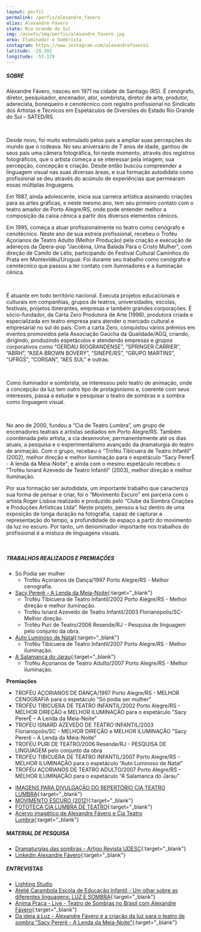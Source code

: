 ```yaml
---
layout: perfil
permalink: /perfis/alexandre_favero
alias: Alexandre Fávero
state: Rio Grande do Sul
img: /assets/img/perfis/alexandre_favero.jpg
area: Iluminador e Sombrista
instagram: https://www.instagram.com/alexandrefavero1
latitude: -29.392
longitude: -53.179
---
```


##### **SOBRE**

Alexandre Fávero, nasceu em 1971 na cidade de Santiago (RS). É cenógrafo, diretor, pesquisador, encenador, ator, sombrista, diretor de arte, produtor, aderecista, bonequeiro e cenotécnico com registro profissional no Sindicato dos Artistas e Técnicos em Espetáculos de Diversões do Estado Rio Grande do Sul – SATED/RS.

<br>

Desde novo, foi muito estimulado pelos pais a ampliar suas percepções do mundo que o rodeava. No seu aniversário de 7 anos de idade, ganhou de seus pais uma câmera fotográfica, foi neste momento, através dos registros fotográficos, que o artista começa a se interessar pela imagem, sua percepção, concepção e criação. Desde então buscou compreender a linguagem visual nas suas diversas áreas, e sua formação autodidata como profissional se deu através do acúmulo de experiências que permearam essas múltiplas linguagens.

Em 1987, ainda adolescente, inicia sua carreira artística assinando criações para as artes gráficas, e neste mesmo ano, tem seu primeiro contato com o teatro amador de Porto Alegre/RS, onde pode entender melhor a composição da caixa cênica a partir dos diversos elementos cênicos.

Em 1995, começa a atuar profissionalmente no teatro como cenógrafo e cenotécnico. Neste ano de sua estreia profissional, recebeu o Troféu Açorianos de Teatro Adulto (Melhor Produção) pela criação e execução de adereços da Ópera-pop “Jacobina, Uma Balada Para o Cristo Mulher”, com direção de Camilo de Lélis, participando do Festival Cultural Caminhos do Prata em Montevidéu/Uruguai. Foi durante seu trabalho como cenógrafo e cenotécnico que passou a ter contato com iluminadores e a iluminação cênica.

<br>

É atuante em todo território nacional. Executa projetos educacionais e culturais em companhias, grupos de teatros, universidades, escolas, festivais, projetos itinerantes, empresas e também grandes corporações. É sócio-fundador, da Carta Zero Produtora de Arte (1996), produtora criada e especializada em teatro empresa para atender o mercado cultural e empresarial no sul do país. Com a carta Zero, conquistou vários prêmios em eventos promovidos pela Associação Gaúcha da Qualidade/AGQ, criando, dirigindo, produzindo espetáculos e atendendo empresas e grupos corporativos como “GERDAU RIOGRANDENSE”, “SPRINGER CARRIER”, “ABRH”, “ASEA BROWN BOVERY”, “SINEPE/RS”, “GRUPO MARTINS”, “UFRGS”, “CORSAN”, “AES SUL” e  outras.

<br>

Como iluminador e sombrista, se interessou pelo teatro de animação, onde a concepção da luz tem outro tipo de protagonismo e, coerente com seus interesses, passa a estudar e pesquisar o teatro de sombras e a sombra como linguagem visual.

<br>

No ano de 2000, fundou a “Cia de Teatro Lumbra”, um grupo de encenadores teatrais e artistas sediados em Porto Alegre/RS. Também coordenada pelo artista, a cia desenvolve, permanentemente até os dias atuais, a pesquisa e o experimentalismo avançado da dramaturgia do teatro de animação. Com o grupo, recebeu o “Troféu Tibicuera de Teatro Infantil” (2002), melhor direção e melhor iluminação para o espetáculo “Sacy PererÊ - A lenda da Meia-Noite", e ainda com o mesmo espetáculo recebeu o “Troféu Isnard Azevedo de Teatro Infantil” (2003), melhor direção e melhor Iluminação.

Por sua formação ser autodidata, um importante trabalho que caracteriza sua forma de pensar e criar, foi o “Movimento Escuro” em parceria com o artista Roger Lisboa realizado e produzido pelo “Clube da Sombra Criações e Produções Artísticas Ltda”. Neste projeto, pensou a luz dentro de uma exposição de longa duração na fotografia, capaz de capturar a representação do tempo, a profundidade do espaço a partir do movimento da luz no escuro. Por tanto, um denominador importante nos trabalhos do profissional é a mistura de linguagens visuais.

<br>

##### **TRABALHOS REALIZADOS E PREMIAÇÕES**

* Só Podia ser mulher 
  - Troféu Açorianos de Dança/1997 Porto Alegre/RS - Melhor cenografia.
* [Sacy Pererê - A Lenda da Meia-Noite](http://www.clubedasombra.com.br/sacy/index.html){:target="_blank"}
  - Troféu Tibicuera de Teatro Infantil/2002 Porto Alegre/RS - Melhor direção e melhor iluminação.
  - Troféu Isnard Azevedo de Teatro Infantil/2003 Florianópolis/SC- Melhor direção.
  - Troféu Puri de Teatro/2006 Resende/RJ - Pesquisa de linguagem pelo conjunto da obra.
* [Auto Luminoso de Natal](http://www.clubedasombra.com.br/auto_luminoso/index.htm){:target="_blank"}
  - Troféu Tibicuera de Teatro Infantil/2007 Porto Alegre/RS - Melhor iluminação.
* [A Salamanca do Jarau](http://www.clubedasombra.com.br/salamanca/index.htm){:target="_blank"}
  - Troféu Açorianos de Teatro Adulto/2007 Porto Alegre/RS - Melhor iluminação.

**Premiações**

- TROFÉU AÇORIANOS DE DANÇA/1997 Porto Alegre/RS - MELHOR CENOGRAFIA para o espetáculo “Só podia ser mulher”
- TROFÉU TIBICUERA DE TEATRO INFANTIL/2002 Porto Alegre/RS - MELHOR DIREÇÃO e MELHOR ILUMINAÇÃO para o espetáculo ”Sacy PererÊ – A Lenda da Meia-Noite”
- TROFÉU ISNARD AZEVEDO DE TEATRO INFANTIL/2003 Florianópolis/SC - MELHOR DIREÇÃO e MELHOR ILUMINAÇÃO ”Sacy Pererê – A Lenda da Meia-Noite”
- TROFÉU PURI DE TEATRO/2006 Resende/RJ - PESQUISA DE LINGUAGEM pelo conjunto da obra
- TROFÉU TIBICUERA DE TEATRO INFANTIL/2007 Porto Alegre/RS - MELHOR ILUMINAÇÃO para o espetáculo “Auto Luminoso de Natal”
- TROFÉU AÇORIANOS DE TEATRO ADULTO/2007 Porto Alegre/RS - MELHOR ILUMINAÇÃO para o espetáculo “A Salamanca do Jarau”

* [IMAGENS PARA DIVULGAÇÃO DO REPERTÓRIO CIA TEATRO LUMBRA](http://www.clubedasombra.com.br/difusao.php){:target="_blank"}
* [MOVIMENTO ESCURO (2012)](http://www.clubedasombra.com.br/movimentoescuro/index.htm){:target="_blank"}
* [FOTOTECA CIA LUMBRA DE TEATRO](http://www.clubedasombra.com.br/imagens.php){:target="_blank"}
* [Acervo imagético de Alexandre Fávero e Cia Teatro Lumbra](https://www.facebook.com/media/set/?set=a.1613408619964&type=3){:target="_blank"}

##### **MATERIAL DE PESQUISA**

- [Dramaturgias das sombras - Artigo Revista UDESC](https://www.revistas.udesc.br/index.php/moin/article/download/1059652595034701092012146/7948/40637){:target="_blank"}
- [Linkedin Alexandre Fávero](https://www.linkedin.com/in/alexandre-f%C3%A1vero-0a98427a/?originalSubdomain=br){:target="_blank"}

##### **ENTREVISTAS**

- [Lighting Studio](https://www.youtube.com/watch?v=gRZI1dSMevs)
- [Ateliê Carambola Escola de Educação Infantil - Um olhar sobre as diferentes linguagens: LUZ E SOMBRA](https://www.youtube.com/watch?v=5wDwD0LVx4o){:target="_blank"}
- [Anima Praça - Live - Teatro de Sombras no Brasil com Alexandre Fávero](https://www.youtube.com/watch?v=JsmgjXEuOjQ){:target="_blank"}
- [Da ideia á Luz - Alexandre Fávero e a criação da luz para o teatro de sombra “Sacy Pererê - A Lenda da Meia-Noite”](https://www.youtube.com/watch?v=aQ_iIlIbtEQ){:target="_blank"}